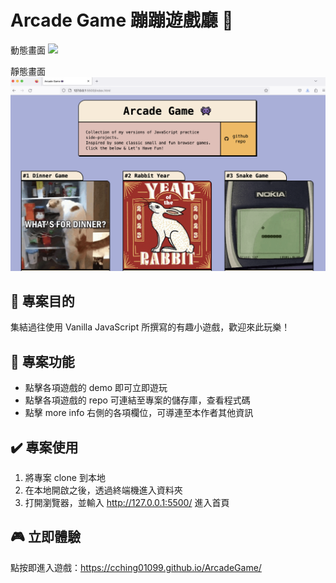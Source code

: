 # Arcade Game 蹦蹦遊戲廳 👾

動態畫面
![](./assets/screenrecord.gif)

靜態畫面
![](./assets/screenshot.png)

## 📌 專案目的

集結過往使用 Vanilla JavaScript 所撰寫的有趣小遊戲，歡迎來此玩樂！

## 🎯 專案功能

- 點擊各項遊戲的 demo 即可立即遊玩
- 點擊各項遊戲的 repo 可連結至專案的儲存庫，查看程式碼
- 點擊 more info 右側的各項欄位，可導連至本作者其他資訊

## ✔️ 專案使用

1. 將專案 clone 到本地
2. 在本地開啟之後，透過終端機進入資料夾
3. 打開瀏覽器，並輸入 http://127.0.0.1:5500/ 進入首頁

## 🎮 立即體驗

點按即進入遊戲：https://cching01099.github.io/ArcadeGame/
